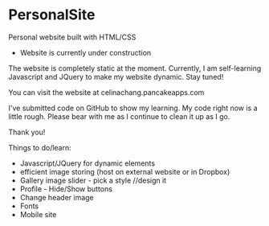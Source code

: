 # PersonalSite
Personal website built with HTML/CSS
- Website is currently under construction 

The website is completely static at the moment. 
Currently, I am self-learning Javascript and JQuery to make my website dynamic. Stay tuned!

You can visit the website at celinachang.pancakeapps.com

I've submitted code on GitHub to show my learning. My code right now is a little rough.
Please bear with me as I continue to clean it up as I go.

Thank you!


Things to do/learn:
- Javascript/JQuery for dynamic elements 
- efficient image storing (host on external website or in Dropbox)
- Gallery image slider - pick a style //design it
- Profile - Hide/Show buttons
- Change header image 
- Fonts
- Mobile site
